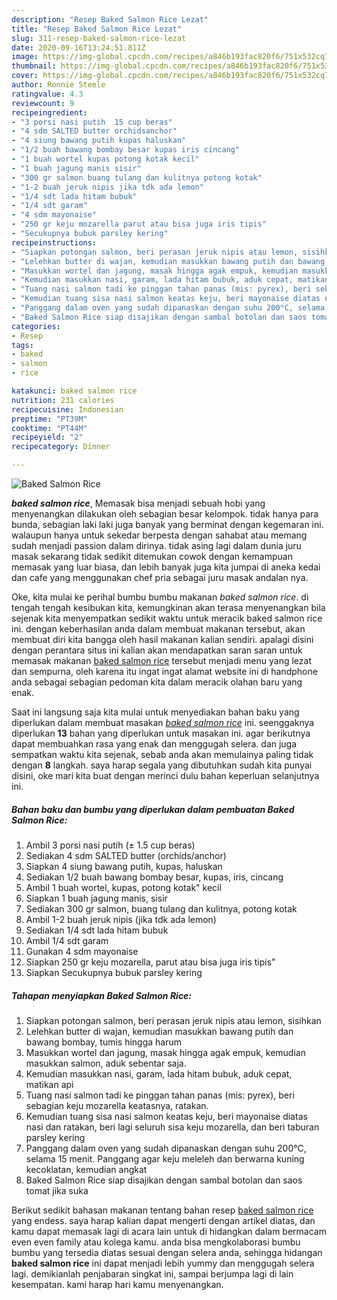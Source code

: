 ```yaml
---
description: "Resep Baked Salmon Rice Lezat"
title: "Resep Baked Salmon Rice Lezat"
slug: 311-resep-baked-salmon-rice-lezat
date: 2020-09-16T13:24:51.811Z
image: https://img-global.cpcdn.com/recipes/a846b193fac820f6/751x532cq70/baked-salmon-rice-foto-resep-utama.jpg
thumbnail: https://img-global.cpcdn.com/recipes/a846b193fac820f6/751x532cq70/baked-salmon-rice-foto-resep-utama.jpg
cover: https://img-global.cpcdn.com/recipes/a846b193fac820f6/751x532cq70/baked-salmon-rice-foto-resep-utama.jpg
author: Ronnie Steele
ratingvalue: 4.3
reviewcount: 9
recipeingredient:
- "3 porsi nasi putih  15 cup beras"
- "4 sdm SALTED butter orchidsanchor"
- "4 siung bawang putih kupas haluskan"
- "1/2 buah bawang bombay besar kupas iris cincang"
- "1 buah wortel kupas potong kotak kecil"
- "1 buah jagung manis sisir"
- "300 gr salmon buang tulang dan kulitnya potong kotak"
- "1-2 buah jeruk nipis jika tdk ada lemon"
- "1/4 sdt lada hitam bubuk"
- "1/4 sdt garam"
- "4 sdm mayonaise"
- "250 gr keju mozarella parut atau bisa juga iris tipis"
- "Secukupnya bubuk parsley kering"
recipeinstructions:
- "Siapkan potongan salmon, beri perasan jeruk nipis atau lemon, sisihkan"
- "Lelehkan butter di wajan, kemudian masukkan bawang putih dan bawang bombay, tumis hingga harum"
- "Masukkan wortel dan jagung, masak hingga agak empuk, kemudian masukkan salmon, aduk sebentar saja."
- "Kemudian masukkan nasi, garam, lada hitam bubuk, aduk cepat, matikan api"
- "Tuang nasi salmon tadi ke pinggan tahan panas (mis: pyrex), beri sebagian keju mozarella keatasnya, ratakan."
- "Kemudian tuang sisa nasi salmon keatas keju, beri mayonaise diatas nasi dan ratakan, beri lagi seluruh sisa keju mozarella, dan beri taburan parsley kering"
- "Panggang dalam oven yang sudah dipanaskan dengan suhu 200°C, selama 15 menit. Panggang agar keju meleleh dan berwarna kuning kecoklatan, kemudian angkat"
- "Baked Salmon Rice siap disajikan dengan sambal botolan dan saos tomat jika suka"
categories:
- Resep
tags:
- baked
- salmon
- rice

katakunci: baked salmon rice 
nutrition: 231 calories
recipecuisine: Indonesian
preptime: "PT39M"
cooktime: "PT44M"
recipeyield: "2"
recipecategory: Dinner

---
```



![Baked Salmon Rice](https://img-global.cpcdn.com/recipes/a846b193fac820f6/751x532cq70/baked-salmon-rice-foto-resep-utama.jpg)

<b><i>baked salmon rice</i></b>, Memasak bisa menjadi sebuah hobi yang menyenangkan dilakukan oleh sebagian besar kelompok. tidak hanya para bunda, sebagian laki laki juga banyak yang berminat dengan kegemaran ini. walaupun hanya untuk sekedar berpesta dengan sahabat atau memang sudah menjadi passion dalam dirinya. tidak asing lagi dalam dunia juru masak sekarang tidak sedikit ditemukan cowok dengan kemampuan memasak yang luar biasa, dan lebih banyak juga kita jumpai di aneka kedai dan cafe yang menggunakan chef pria sebagai juru masak andalan nya.

Oke, kita mulai ke perihal bumbu bumbu makanan <i>baked salmon rice</i>. di tengah tengah kesibukan kita, kemungkinan akan terasa menyenangkan bila sejenak kita menyempatkan sedikit waktu untuk meracik baked salmon rice ini. dengan keberhasilan anda dalam membuat makanan tersebut, akan membuat diri kita bangga oleh hasil makanan kalian sendiri. apalagi disini dengan perantara situs ini kalian akan mendapatkan saran saran untuk memasak makanan <u>baked salmon rice</u> tersebut menjadi menu yang lezat dan sempurna, oleh karena itu ingat ingat alamat website ini di handphone anda sebagai sebagian pedoman kita dalam meracik olahan baru yang enak.




Saat ini langsung saja kita mulai untuk menyediakan bahan baku yang diperlukan dalam membuat masakan <u><i>baked salmon rice</i></u> ini. seenggaknya diperlukan <b>13</b> bahan yang diperlukan untuk masakan ini. agar berikutnya dapat membuahkan rasa yang enak dan menggugah selera. dan juga sempatkan waktu kita sejenak, sebab anda akan memulainya paling tidak dengan <b>8</b> langkah. saya harap segala yang dibutuhkan sudah kita punyai disini, oke mari kita buat dengan merinci dulu bahan keperluan selanjutnya ini.

<!--inarticleads1-->

##### Bahan baku dan bumbu yang diperlukan dalam pembuatan Baked Salmon Rice:

1. Ambil 3 porsi nasi putih (± 1.5 cup beras)
1. Sediakan 4 sdm SALTED butter (orchids/anchor)
1. Siapkan 4 siung bawang putih, kupas, haluskan
1. Sediakan 1/2 buah bawang bombay besar, kupas, iris, cincang
1. Ambil 1 buah wortel, kupas, potong kotak&#34; kecil
1. Siapkan 1 buah jagung manis, sisir
1. Sediakan 300 gr salmon, buang tulang dan kulitnya, potong kotak
1. Ambil 1-2 buah jeruk nipis (jika tdk ada lemon)
1. Sediakan 1/4 sdt lada hitam bubuk
1. Ambil 1/4 sdt garam
1. Gunakan 4 sdm mayonaise
1. Siapkan 250 gr keju mozarella, parut atau bisa juga iris tipis&#34;
1. Siapkan Secukupnya bubuk parsley kering




<!--inarticleads2-->

##### Tahapan menyiapkan Baked Salmon Rice:

1. Siapkan potongan salmon, beri perasan jeruk nipis atau lemon, sisihkan
1. Lelehkan butter di wajan, kemudian masukkan bawang putih dan bawang bombay, tumis hingga harum
1. Masukkan wortel dan jagung, masak hingga agak empuk, kemudian masukkan salmon, aduk sebentar saja.
1. Kemudian masukkan nasi, garam, lada hitam bubuk, aduk cepat, matikan api
1. Tuang nasi salmon tadi ke pinggan tahan panas (mis: pyrex), beri sebagian keju mozarella keatasnya, ratakan.
1. Kemudian tuang sisa nasi salmon keatas keju, beri mayonaise diatas nasi dan ratakan, beri lagi seluruh sisa keju mozarella, dan beri taburan parsley kering
1. Panggang dalam oven yang sudah dipanaskan dengan suhu 200°C, selama 15 menit. Panggang agar keju meleleh dan berwarna kuning kecoklatan, kemudian angkat
1. Baked Salmon Rice siap disajikan dengan sambal botolan dan saos tomat jika suka




Berikut sedikit bahasan makanan tentang bahan resep <u>baked salmon rice</u> yang endess. saya harap kalian dapat mengerti dengan artikel diatas, dan kamu dapat memasak lagi di acara lain untuk di hidangkan dalam bermacam even even family atau kolega kamu. anda bisa mengkolaborasi bumbu bumbu yang tersedia diatas sesuai dengan selera anda, sehingga hidangan <b>baked salmon rice</b> ini dapat menjadi lebih yummy dan menggugah selera lagi. demikianlah penjabaran singkat ini, sampai berjumpa lagi di lain kesempatan. kami harap hari kamu menyenangkan.
